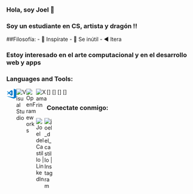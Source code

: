 ### Hola, soy Joel 👋

### Soy un estudiante en CS, artista y dragón !!

##Filosofía:
      - 🌄 Inspírate
      - 🦊 Se inútil
      - ◀️ Itera

### Estoy interesado en el arte computacional y en el desarrollo web y apps

### Languages and Tools:

[<img align="left" alt="Visual Studio Code" width="26px" src="https://raw.githubusercontent.com/github/explore/80688e429a7d4ef2fca1e82350fe8e3517d3494d/topics/visual-studio-code/visual-studio-code.png" />]
[<img align="left" alt="Visual Studio" width="26px" src="https://upload.wikimedia.org/wikipedia/commons/thumb/5/59/Visual_Studio_Icon_2019.svg/1200px-Visual_Studio_Icon_2019.svg.png" />]
[<img align="left" alt="OpenFrameworks" width="26px" src="https://avatars2.githubusercontent.com/u/142866?s=280&v=4" />]
[<img align="left" alt="Xamarin" width="28px" src="https://blogs.encamina.com/piensa-en-software-desarrolla-en-colores/wp-content/uploads/sites/21/2015/10/xamarin-logo.png" />]

### Conectate conmigo:

[<img align="left" alt="Joel del Castillo | LinkedIn" width="22px" src="https://cdn.jsdelivr.net/npm/simple-icons@v3/icons/linkedin.svg" />][linkedin]
[<img align="left" alt="joel_del_castillo | Instagram" width="22px" src="https://cdn.jsdelivr.net/npm/simple-icons@v3/icons/instagram.svg" />][instagram]

[instagram]: https://www.instagram.com/joel_del_castillo
[linkedin]: https://www.linkedin.com/in/joel-del-castillo
